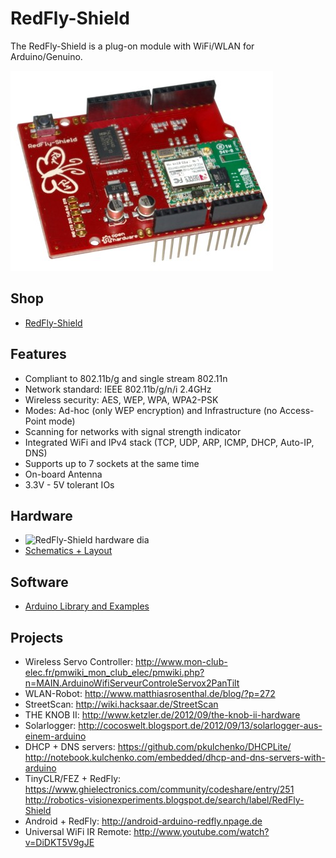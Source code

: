 # RedFly-Shield
The RedFly-Shield is a plug-on module with WiFi/WLAN for Arduino/Genuino.

[![RedFly-Shield](https://github.com/watterott/RedFly-Shield/raw/master/hardware/RedFly-Shield_v13.jpg)](http://www.watterott.com/en/Arduino-RedFly-Shield)


## Shop
* [RedFly-Shield](http://www.watterott.com/en/Arduino-RedFly-Shield)


## Features
* Compliant to 802.11b/g and single stream 802.11n
* Network standard: IEEE 802.11b/g/n/i 2.4GHz
* Wireless security: AES, WEP, WPA, WPA2-PSK
* Modes: Ad-hoc (only WEP encryption) and Infrastructure (no Access-Point mode)
* Scanning for networks with signal strength indicator
* Integrated WiFi and IPv4 stack (TCP, UDP, ARP, ICMP, DHCP, Auto-IP, DNS)
* Supports up to 7 sockets at the same time
* On-board Antenna
* 3.3V - 5V tolerant IOs


## Hardware
* ![RedFly-Shield hardware dia](https://github.com/watterott/RedFly-Shield/raw/master/img/hw_dia.png)
* [Schematics + Layout](https://github.com/watterott/RedFly-Shield/tree/master/hardware)


## Software
* [Arduino Library and Examples](https://github.com/watterott/Arduino-Libs)


## Projects
* Wireless Servo Controller: http://www.mon-club-elec.fr/pmwiki_mon_club_elec/pmwiki.php?n=MAIN.ArduinoWifiServeurControleServox2PanTilt
* WLAN-Robot: http://www.matthiasrosenthal.de/blog/?p=272
* StreetScan: http://wiki.hacksaar.de/StreetScan
* THE KNOB II: http://www.ketzler.de/2012/09/the-knob-ii-hardware
* Solarlogger: http://cocoswelt.blogsport.de/2012/09/13/solarlogger-aus-einem-arduino
* DHCP + DNS servers: https://github.com/pkulchenko/DHCPLite/ http://notebook.kulchenko.com/embedded/dhcp-and-dns-servers-with-arduino
* TinyCLR/FEZ + RedFly: https://www.ghielectronics.com/community/codeshare/entry/251 http://robotics-visionexperiments.blogspot.de/search/label/RedFly-Shield
* Android + RedFly: http://android-arduino-redfly.npage.de
* Universal WiFi IR Remote: http://www.youtube.com/watch?v=DiDKT5V9gJE
